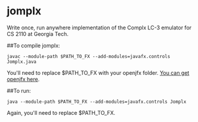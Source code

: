 # jomplx
Write once, run anywhere implementation of the Complx LC-3 emulator for CS 2110 at Georgia Tech.

##To compile jomplx:

`javac --module-path $PATH_TO_FX --add-modules=javafx.controls Jomplx.java`

You'll need to replace $PATH_TO_FX with your openjfx folder. [You can get openjfx here](https://gluonhq.com/products/javafx/).


##To run:

`java --module-path $PATH_TO_FX --add-modules=javafx.controls Jomplx`

Again, you'll need to replace $PATH_TO_FX.